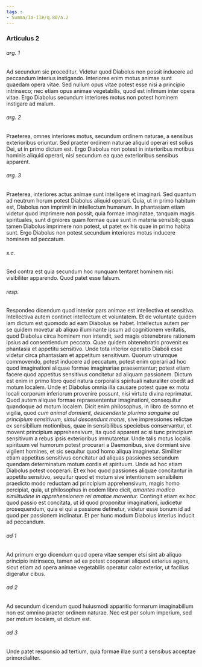 ```yaml
---
tags : 
- Summa/Ia-IIæ/q.80/a.2
---
```


### Articulus 2

###### arg. 1
Ad secundum sic proceditur. Videtur quod Diabolus non possit inducere ad peccandum interius instigando. Interiores enim motus animae sunt quaedam opera vitae. Sed nullum opus vitae potest esse nisi a principio intrinseco; nec etiam opus animae vegetabilis, quod est infimum inter opera vitae. Ergo Diabolus secundum interiores motus non potest hominem instigare ad malum.

###### arg. 2
Praeterea, omnes interiores motus, secundum ordinem naturae, a sensibus exterioribus oriuntur. Sed praeter ordinem naturae aliquid operari est solius Dei, ut in primo dictum est. Ergo Diabolus non potest in interioribus motibus hominis aliquid operari, nisi secundum ea quae exterioribus sensibus apparent.

###### arg. 3
Praeterea, interiores actus animae sunt intelligere et imaginari. Sed quantum ad neutrum horum potest Diabolus aliquid operari. Quia, ut in primo habitum est, Diabolus non imprimit in intellectum humanum. In phantasiam etiam videtur quod imprimere non possit, quia formae imaginatae, tanquam magis spirituales, sunt digniores quam formae quae sunt in materia sensibili; quas tamen Diabolus imprimere non potest, ut patet ex his quae in primo habita sunt. Ergo Diabolus non potest secundum interiores motus inducere hominem ad peccatum.

###### s.c.
Sed contra est quia secundum hoc nunquam tentaret hominem nisi visibiliter apparendo. Quod patet esse falsum.

###### resp.
Respondeo dicendum quod interior pars animae est intellectiva et sensitiva. Intellectiva autem continet intellectum et voluntatem. Et de voluntate quidem iam dictum est quomodo ad eam Diabolus se habet. Intellectus autem per se quidem movetur ab aliquo illuminante ipsum ad cognitionem veritatis, quod Diabolus circa hominem non intendit, sed magis obtenebrare rationem ipsius ad consentiendum peccato. Quae quidem obtenebratio provenit ex phantasia et appetitu sensitivo. Unde tota interior operatio Diaboli esse videtur circa phantasiam et appetitum sensitivum. Quorum utrumque commovendo, potest inducere ad peccatum, potest enim operari ad hoc quod imaginationi aliquae formae imaginariae praesententur; potest etiam facere quod appetitus sensitivus concitetur ad aliquam passionem. Dictum est enim in primo libro quod natura corporalis spirituali naturaliter obedit ad motum localem. Unde et Diabolus omnia illa causare potest quae ex motu locali corporum inferiorum provenire possunt, nisi virtute divina reprimatur. Quod autem aliquae formae repraesententur imaginationi, consequitur quandoque ad motum localem. Dicit enim philosophus, in libro de somno et vigilia, quod *cum animal dormierit, descendente plurimo sanguine ad principium sensitivum, simul descendunt motus*, sive impressiones relictae ex sensibilium motionibus, quae in sensibilibus speciebus conservantur, et movent principium apprehensivum, ita quod apparent ac si tunc principium sensitivum a rebus ipsis exterioribus immutaretur. Unde talis motus localis spirituum vel humorum potest procurari a Daemonibus, sive dormiant sive vigilent homines, et sic sequitur quod homo aliqua imaginetur. Similiter etiam appetitus sensitivus concitatur ad aliquas passiones secundum quendam determinatum motum cordis et spirituum. Unde ad hoc etiam Diabolus potest cooperari. Et ex hoc quod passiones aliquae concitantur in appetitu sensitivo, sequitur quod et motum sive intentionem sensibilem praedicto modo reductam ad principium apprehensivum, magis homo percipiat, quia, ut philosophus in eodem libro dicit, *amantes modica similitudine in apprehensionem rei amatae moventur*. Contingit etiam ex hoc quod passio est concitata, ut id quod proponitur imaginationi, iudicetur prosequendum, quia ei qui a passione detinetur, videtur esse bonum id ad quod per passionem inclinatur. Et per hunc modum Diabolus interius inducit ad peccandum.

###### ad 1
Ad primum ergo dicendum quod opera vitae semper etsi sint ab aliquo principio intrinseco, tamen ad ea potest cooperari aliquod exterius agens, sicut etiam ad opera animae vegetabilis operatur calor exterior, ut facilius digeratur cibus.

###### ad 2
Ad secundum dicendum quod huiusmodi apparitio formarum imaginabilium non est omnino praeter ordinem naturae. Nec est per solum imperium, sed per motum localem, ut dictum est.

###### ad 3
Unde patet responsio ad tertium, quia formae illae sunt a sensibus acceptae primordialiter.

